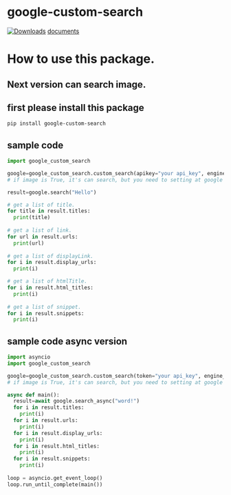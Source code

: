 # google-custom-search

[![Downloads](https://pepy.tech/badge/google-custom-search)](https://pepy.tech/project/google-custom-search)
[documents](https://tuna2134.github.io/google-custom-search-docs/index.html)

# How to use this package.

## Next version can search image.

## first please install this package
```bash
pip install google-custom-search
```

## sample code
```py
import google_custom_search

google=google_custom_search.custom_search(apikey="your api_key", engine_id="your engine_id")
# if image is True, it's can search, but you need to setting at google console search

result=google.search("Hello")

# get a list of title.
for title in result.titles:
  print(title)
  
# get a list of link.
for url in result.urls:
  print(url)
  
# get a list of displayLink.
for i in result.display_urls:
  print(i)

# get a list of htmlTitle.
for i in result.html_titles:
  print(i)
  
# get a list of snippet.
for i in result.snippets:
  print(i)
```

## sample code async version
```py
import asyncio
import google_custom_search

google=google_custom_search.custom_search(token="your api_key", engine_id="your engine_id", image=True)
# if image is True, it's can search, but you need to setting at google console search

async def main():
  result=await google.search_async("word!")
  for i in result.titles:
    print(i)
  for i in result.urls:
    print(i)
  for i in result.display_urls:
    print(i)
  for i in result.html_titles:
    print(i)
  for i in result.snippets:
    print(i)
    
loop = asyncio.get_event_loop() 
loop.run_until_complete(main())
```